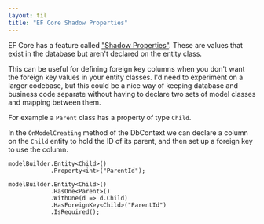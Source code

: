 ```yaml
---
layout: til
title: "EF Core Shadow Properties"
---
```


EF Core has a feature called ["Shadow Properties"](https://docs.microsoft.com/en-us/ef/core/modeling/shadow-properties). These are values that exist in the database but aren't declared on the entity class.

This can be useful for defining foreign key columns when you don't want the foreign key values in your entity classes. I'd need to experiment on a larger codebase, but this could be a nice way of keeping database and business code separate without having to declare two sets of model classes and mapping between them.

For example a `Parent` class has a property of type `Child`.

In the `OnModelCreating` method of the DbContext we can declare a column on the `Child` entity to hold the ID of its parent, and then set up a foreign key to use the column.

```
modelBuilder.Entity<Child>()
            .Property<int>("ParentId");

modelBuilder.Entity<Child>()
            .HasOne<Parent>()
            .WithOne(d => d.Child)
            .HasForeignKey<Child>("ParentId")
            .IsRequired();
```
